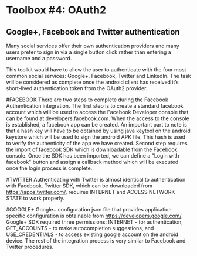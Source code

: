 Toolbox #4: OAuth2
==================
Google+, Facebook and Twitter authentication
---------------------------------------------

Many social services offer their own authentication providers and many users prefer to sign in via
a single button click rather than entering a username and a password.

This toolkit would have to allow the user to authenticate with the four most common social services:
Google+, Facebook, Twitter and LinkedIn. The task will be considered as complete once the android
client has received it’s short-lived authentication token from the OAuth2 provider.

#FACEBOOK
There are two steps to complete during the Facebook Authentication integration. The first step is
to create a standard facebook account which will be used to access the Facebook Developer console
that can be found at developers.facebook.com. When the access to the console is established,
a facebook app can be created. An important part to note is that a hash key will have to be obtained
by using java keytool on the android keystore which will be used to sign the android APK file.
This hash is used to verify the authenticity of the app we have created.
Second step requires the import of facebook SDK which is downloadable from the Facebook console.
Once the SDK has been imported, we can define a "Login with facebook" button and assign a callback
method which will be executed once the login process is complete.

#TWITTER
Authenticating with Twitter is almost identical to authentication with Facebook.
Twitter SDK, which can be downloaded from https://apps.twitter.com/, requires INTERNET and
ACCESS NETWORK STATE to work properly.

#GOOGLE+
Google+ configuration json file that provides application specific configuration is obtainable from
https://developers.google.com/. Google+ SDK required three permissions: INTERNET - for authentication,
GET_ACCOUNTS - to make autocompletion suggestions, and USE_CREDENTIALS - to access existing google
account on the android device. The rest of the integration process is very similar to
Facebook and Twitter procedures.